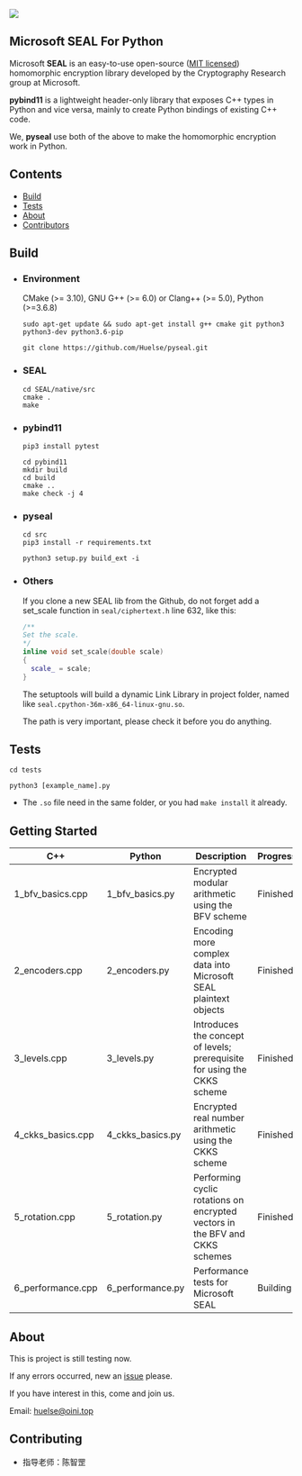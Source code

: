 ![](https://i.loli.net/2019/07/26/5d3abeb49f85016446.jpg)

## Microsoft SEAL For Python

Microsoft **SEAL** is an easy-to-use open-source ([MIT licensed](https://github.com/microsoft/SEAL/blob/master/LICENSE)) homomorphic encryption library developed by the Cryptography Research group at Microsoft.

**pybind11** is a lightweight header-only library that exposes C++ types in Python and vice versa, mainly to create Python bindings of existing C++ code.

We, **pyseal** use both of the above to make the homomorphic encryption work in Python.



## Contents

* [Build](https://github.com/Huelse/pyseal#build)
* [Tests](https://github.com/Huelse/pyseal#tests)
* [About](https://github.com/Huelse/pyseal#about)
* [Contributors](https://github.com/Huelse/pyseal#contributors)



## Build

* ### Environment

  CMake (>= 3.10), GNU G++ (>= 6.0) or Clang++ (>= 5.0), Python (>=3.6.8)

  `sudo apt-get update && sudo apt-get install g++ cmake git python3 python3-dev python3.6-pip`

  `git clone https://github.com/Huelse/pyseal.git`

* ### SEAL

  ```shell
  cd SEAL/native/src
  cmake .
  make
  ```

* ### pybind11

  ```
  pip3 install pytest
  
  cd pybind11
  mkdir build
  cd build
  cmake ..
  make check -j 4
  ```
  
* ### pyseal

  ```
  cd src
  pip3 install -r requirements.txt
  
  python3 setup.py build_ext -i
  ```

* ### Others

    If you clone a new SEAL lib from the Github, do not forget add a set_scale function in `seal/ciphertext.h` line 632, like this:

    ```c++
    /**
    Set the scale.
    */
    inline void set_scale(double scale)
    {
      scale_ = scale;
    }
    ```

    The setuptools will build a dynamic Link Library in project folder, named like `seal.cpython-36m-x86_64-linux-gnu.so`.

    The path is very important, please check it before you do anything.



## Tests

`cd tests`

`python3 [example_name].py`

* The `.so` file need in the same folder, or you had `make install` it already.



## Getting Started

| C++               | Python           | Description                                                  | Progress |
| ----------------- | ---------------- | ------------------------------------------------------------ | -------- |
| 1_bfv_basics.cpp  | 1_bfv_basics.py  | Encrypted modular arithmetic using the BFV scheme            | Finished |
| 2_encoders.cpp    | 2_encoders.py    | Encoding more complex data into Microsoft SEAL plaintext objects | Finished |
| 3_levels.cpp      | 3_levels.py      | Introduces the concept of levels; prerequisite for using the CKKS scheme | Finished |
| 4_ckks_basics.cpp | 4_ckks_basics.py | Encrypted real number arithmetic using the CKKS scheme       | Finished |
| 5_rotation.cpp    | 5_rotation.py    | Performing cyclic rotations on encrypted vectors in the BFV and CKKS schemes | Finished |
| 6_performance.cpp | 6_performance.py | Performance tests for Microsoft SEAL                         | Building |



## About

This is project is still testing now.

If any errors occurred, new an [issue](https://github.com/Huelse/pyseal/issues) please.

If you have interest in this, come and join us.

Email: [huelse@oini.top](mailto:huelse@oini.top?subject=Github-pyseal-Issues&cc=5956877@qq.com)



## Contributing
* 指导老师：陈智罡
